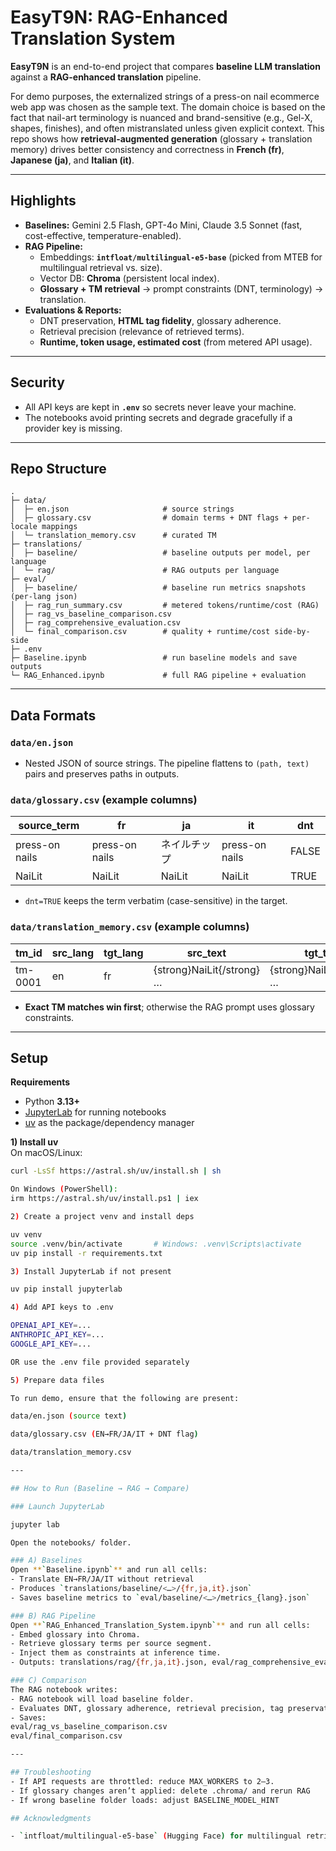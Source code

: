 # EasyT9N: RAG-Enhanced Translation System

**EasyT9N** is an end-to-end project that compares **baseline LLM translation** against a **RAG-enhanced translation** pipeline.

For demo purposes, the externalized strings of a press-on nail ecommerce web app was chosen as the sample text. The domain choice is based on the fact that nail-art terminology is nuanced and brand-sensitive (e.g., Gel-X, shapes, finishes), and often mistranslated unless given explicit context. This repo shows how **retrieval-augmented generation** (glossary + translation memory) drives better consistency and correctness in **French (fr)**, **Japanese (ja)**, and **Italian (it)**.

---

## Highlights

- **Baselines:** Gemini 2.5 Flash, GPT-4o Mini, Claude 3.5 Sonnet (fast, cost-effective, temperature-enabled).
- **RAG Pipeline:**
  - Embeddings: **`intfloat/multilingual-e5-base`** (picked from MTEB for multilingual retrieval vs. size).
  - Vector DB: **Chroma** (persistent local index).
  - **Glossary + TM retrieval** → prompt constraints (DNT, terminology) → translation.
- **Evaluations & Reports:**
  - DNT preservation, **HTML tag fidelity**, glossary adherence.
  - Retrieval precision (relevance of retrieved terms).
  - **Runtime, token usage, estimated cost** (from metered API usage).

---

## Security

- All API keys are kept in **`.env`** so secrets never leave your machine.
- The notebooks avoid printing secrets and degrade gracefully if a provider key is missing.

---

## Repo Structure

```
.
├─ data/
│  ├─ en.json                     # source strings
│  ├─ glossary.csv                # domain terms + DNT flags + per-locale mappings
│  └─ translation_memory.csv      # curated TM
├─ translations/
│  ├─ baseline/                   # baseline outputs per model, per language
│  └─ rag/                        # RAG outputs per language
├─ eval/
│  ├─ baseline/                   # baseline run metrics snapshots (per-lang json)
│  ├─ rag_run_summary.csv         # metered tokens/runtime/cost (RAG)
│  ├─ rag_vs_baseline_comparison.csv
│  ├─ rag_comprehensive_evaluation.csv
│  └─ final_comparison.csv        # quality + runtime/cost side-by-side
├─ .env                           
├─ Baseline.ipynb                 # run baseline models and save outputs
└─ RAG_Enhanced.ipynb  		      # full RAG pipeline + evaluation
```

---

## Data Formats

### `data/en.json`
- Nested JSON of source strings. The pipeline flattens to `(path, text)` pairs and preserves paths in outputs.

### `data/glossary.csv` (example columns)

| source_term     | fr                | ja           | it                | dnt   |
|-----------------|-------------------|--------------|-------------------|-------|
| press-on nails  | press-on nails    | ネイルチップ | press-on nails    | FALSE |
| NaiLit          | NaiLit            | NaiLit       | NaiLit            | TRUE  |

- `dnt=TRUE` keeps the term verbatim (case-sensitive) in the target.

### `data/translation_memory.csv` (example columns)

| tm_id   | src_lang | tgt_lang | src_text                                                | tgt_text                                                | domain | quality  | frozen |
|---------|----------|---------|---------------------------------------------------------|---------------------------------------------------------|--------|----------|--------|
| tm-0001 | en       | fr      | {strong}NaiLit{/strong} …                               | {strong}NaiLit{/strong} …                               | ui     | approved | FALSE  |

- **Exact TM matches win first**; otherwise the RAG prompt uses glossary constraints.

---


## Setup

**Requirements**  
- Python **3.13+**  
- [JupyterLab](https://jupyter.org/install) for running notebooks  
- [uv](https://github.com/astral-sh/uv) as the package/dependency manager  

**1) Install uv**  
On macOS/Linux:  
```bash
curl -LsSf https://astral.sh/uv/install.sh | sh

On Windows (PowerShell):
irm https://astral.sh/uv/install.ps1 | iex

2) Create a project venv and install deps

uv venv
source .venv/bin/activate       # Windows: .venv\Scripts\activate
uv pip install -r requirements.txt

3) Install JupyterLab if not present

uv pip install jupyterlab

4) Add API keys to .env

OPENAI_API_KEY=...
ANTHROPIC_API_KEY=...
GOOGLE_API_KEY=...  

OR use the .env file provided separately

5) Prepare data files

To run demo, ensure that the following are present:

data/en.json (source text)

data/glossary.csv (EN→FR/JA/IT + DNT flag)

data/translation_memory.csv

---

## How to Run (Baseline → RAG → Compare)

### Launch JupyterLab

jupyter lab

Open the notebooks/ folder.

### A) Baselines
Open **`Baseline.ipynb`** and run all cells:
- Translate EN→FR/JA/IT without retrieval
- Produces `translations/baseline/<…>/{fr,ja,it}.json`
- Saves baseline metrics to `eval/baseline/<…>/metrics_{lang}.json`

### B) RAG Pipeline
Open **`RAG_Enhanced_Translation_System.ipynb`** and run all cells:
- Embed glossary into Chroma.
- Retrieve glossary terms per source segment.
- Inject them as constraints at inference time.
- Outputs: translations/rag/{fr,ja,it}.json, eval/rag_comprehensive_evaluation.csv

### C) Comparison
The RAG notebook writes:
- RAG notebook will load baseline folder.
- Evaluates DNT, glossary adherence, retrieval precision, tag preservation.
- Saves: 
eval/rag_vs_baseline_comparison.csv
eval/final_comparison.csv

---

## Troubleshooting
- If API requests are throttled: reduce MAX_WORKERS to 2–3.
- If glossary changes aren’t applied: delete .chroma/ and rerun RAG
- If wrong baseline folder loads: adjust BASELINE_MODEL_HINT

## Acknowledgments

- `intfloat/multilingual-e5-base` (Hugging Face) for multilingual retrieval.
